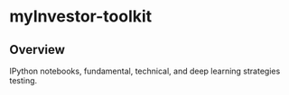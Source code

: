 # myInvestor-toolkit

## Overview

IPython notebooks, fundamental, technical, and deep learning strategies testing.